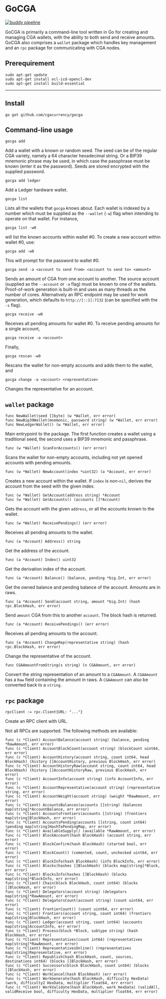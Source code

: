 GoCGA
======

[![buddy pipeline](https://app.buddy.works/pm-45/gocga/pipelines/pipeline/333452/badge.svg?token=71e07ab3f9492e604ce68855f6f4336691f8e5ed8a7964508643c14be25d2597 "buddy pipeline")](https://app.buddy.works/pm-45/gocga/pipelines/pipeline/333452)

GoCGA is primarily a command-line tool written in Go for creating and managing CGA wallets, with the ability to both send and receive amounts. GoCGA also comprises a `wallet` package which handles key management and an `rpc` package for communicating with CGA nodes.


## Prerequirement
```
sudo apt-get update
sudo apt-get install ocl-icd-opencl-dev
sudo apt-get install build-essential
```
---

Install
-------

    go get github.com/cgacurrency/gocga

Command-line usage
------------------

    gocga add

Add a wallet with a known or random seed. The seed can be of the regular CGA variety, namely a 64 character hexadecimal string. Or a BIP39 mnemonic phrase may be used, in which case the passphrase must be known (enter it as the password). Seeds are stored encrypted with the supplied password.

    gocga add ledger

Add a Ledger hardware wallet.

    gocga list

Lists all the wallets that `gocga` knows about. Each wallet is indexed by a number which must be supplied as the `--wallet` (`-w`) flag when intending to operate on that wallet. For instance,

    gocga list -w0

will list the known accounts within wallet #0. To create a new account within wallet #0, use:

    gocga add -w0

This will prompt for the password to wallet #0.

    gocga send -a <account to send from> <account to send to> <amount>

Sends an amount of CGA from one account to another. The source account (supplied as the `--account` or `-a` flag) must be known to one of the wallets. Proof-of-work generation is built-in and uses as many threads as the number of cores. Alternatively an RPC endpoint may be used for work generation, which defaults to `http://[::1]:7132` (can be specified with the `-s` flag).

    gocga receive -w0

Receives all pending amounts for wallet #0. To receive pending amounts for a single account,

    gocga receive -a <account>

Finally,

    gocga rescan -w0

Rescans the wallet for non-empty accounts and adds them to the wallet, and

    gocga change -a <account> <representative>

Changes the representative for an account.

`wallet` package
----------------

    func NewWallet(seed []byte) (w *Wallet, err error)
    func NewBip39Wallet(mnemonic, password string) (w *Wallet, err error)
    func NewLedgerWallet() (w *Wallet, err error)

Main entrypoint to the package. The first function creates a wallet using a traditional seed, the second uses a BIP39 mnemonic and passphrase.

    func (w *Wallet) ScanForAccounts() (err error)

Scans the wallet for non-empty accounts, including not yet opened accounts with pending amounts.

    func (w *Wallet) NewAccount(index *uint32) (a *Account, err error)

Creates a new account within the wallet. If `index` is non-`nil`, derives the account from the seed with the given index.

    func (w *Wallet) GetAccount(address string) *Account
    func (w *Wallet) GetAccounts() (accounts []*Account)

Gets the account with the given `address`, or all the accounts known to the wallet.

    func (w *Wallet) ReceivePendings() (err error)

Receives all pending amounts to the wallet.

    func (a *Account) Address() string

Get the address of the account.

    func (a *Account) Index() uint32

Get the derivation index of the account.

    func (a *Account) Balance() (balance, pending *big.Int, err error)

Get the owned balance and pending balance of the account. Amounts are in raws.

    func (a *Account) Send(account string, amount *big.Int) (hash rpc.BlockHash, err error)

Send `amount` CGA from this to another `account`. The block hash is returned.

    func (a *Account) ReceivePendings() (err error)

Receives all pending amounts to the account.

    func (a *Account) ChangeRep(representative string) (hash rpc.BlockHash, err error)

Change the representative of the account.

    func CGAAmountFromString(s string) (n CGAAmount, err error)

Convert the string representation of an amount to a `CGAAmount`. A `CGAAmount` has a `Raw` field containing the amount in raws. A `CGAAmount` can also be converted back to a `string`.

`rpc` package
-------------

    rpcClient := rpc.Client{URL: "..."}

Create an RPC client with URL.

Not all RPCs are supported. The following methods are available:

    func (c *Client) AccountBalance(account string) (balance, pending *RawAmount, err error)
    func (c *Client) AccountBlockCount(account string) (blockCount uint64, err error)
    func (c *Client) AccountHistory(account string, count int64, head BlockHash) (history []AccountHistory, previous BlockHash, err error)
    func (c *Client) AccountHistoryRaw(account string, count int64, head BlockHash) (history []AccountHistoryRaw, previous BlockHash, err error)
    func (c *Client) AccountInfo(account string) (info AccountInfo, err error)
    func (c *Client) AccountRepresentative(account string) (representative string, err error)
    func (c *Client) AccountWeight(account string) (weight *RawAmount, err error)
    func (c *Client) AccountsBalances(accounts []string) (balances map[string]*AccountBalance, err error)
    func (c *Client) AccountsFrontiers(accounts []string) (frontiers map[string]BlockHash, err error)
    func (c *Client) AccountsPending(accounts []string, count int64) (pending map[string]HashToPendingMap, err error)
    func (c *Client) AvailableSupply() (available *RawAmount, err error)
    func (c *Client) BlockAccount(hash BlockHash) (account string, err error)
    func (c *Client) BlockConfirm(hash BlockHash) (started bool, err error)
    func (c *Client) BlockCount() (cemented, count, unchecked uint64, err error)
    func (c *Client) BlockInfo(hash BlockHash) (info BlockInfo, err error)
    func (c *Client) Blocks(hashes []BlockHash) (blocks map[string]*Block, err error)
    func (c *Client) BlocksInfo(hashes []BlockHash) (blocks map[string]*BlockInfo, err error)
    func (c *Client) Chain(block BlockHash, count int64) (blocks []BlockHash, err error)
    func (c *Client) Delegators(account string) (delegators map[string]*RawAmount, err error)
    func (c *Client) DelegatorsCount(account string) (count uint64, err error)
    func (c *Client) FrontierCount() (count uint64, err error)
    func (c *Client) Frontiers(account string, count int64) (frontiers map[string]BlockHash, err error)
    func (c *Client) Ledger(account string, count int64) (accounts map[string]AccountInfo, err error)
    func (c *Client) Process(block *Block, subtype string) (hash BlockHash, err error)
    func (c *Client) Representatives(count int64) (representatives map[string]*RawAmount, err error)
    func (c *Client) RepresentativesOnline() (representatives map[string]Representative, err error)
    func (c *Client) Republish(hash BlockHash, count, sources, destinations int64) (blocks []BlockHash, err error)
    func (c *Client) Successors(block BlockHash, count int64) (blocks []BlockHash, err error)
    func (c *Client) WorkCancel(hash BlockHash) (err error)
    func (c *Client) WorkGenerate(hash BlockHash, difficulty HexData) (work, difficulty2 HexData, multiplier float64, err error)
    func (c *Client) WorkValidate(hash BlockHash, work HexData) (validAll, validReceive bool, difficulty HexData, multiplier float64, err error)
